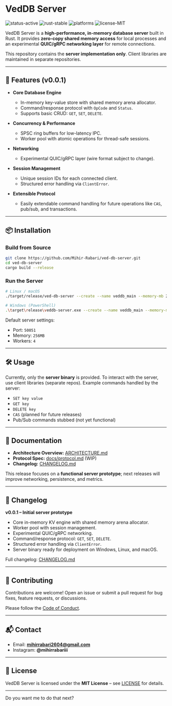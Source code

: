 # VedDB Server

![status-active](https://img.shields.io/badge/status-active-brightgreen)
![rust-stable](https://img.shields.io/badge/rust-stable-orange)
![platforms](https://img.shields.io/badge/platforms-windows%20%7C%20linux%20%7C%20macOS-informational)
![license-MIT](https://img.shields.io/badge/license-MIT-blue)

VedDB Server is a **high-performance, in-memory database server** built in Rust. It provides **zero-copy shared memory access** for local processes and an experimental **QUIC/gRPC networking layer** for remote connections.

This repository contains the **server implementation only**. Client libraries are maintained in separate repositories.

---

## 🚀 Features (v0.0.1)

* **Core Database Engine**

  * In-memory key-value store with shared memory arena allocator.
  * Command/response protocol with `OpCode` and `Status`.
  * Supports basic CRUD: `GET`, `SET`, `DELETE`.
* **Concurrency & Performance**

  * SPSC ring buffers for low-latency IPC.
  * Worker pool with atomic operations for thread-safe sessions.
* **Networking**

  * Experimental QUIC/gRPC layer (wire format subject to change).
* **Session Management**

  * Unique session IDs for each connected client.
  * Structured error handling via `ClientError`.
* **Extensible Protocol**

  * Easily extendable command handling for future operations like `CAS`, pub/sub, and transactions.

---

## 📦 Installation

### Build from Source

```bash
git clone https://github.com/Mihir-Rabari/ved-db-server.git
cd ved-db-server
cargo build --release
```

### Run the Server

```bash
# Linux / macOS
./target/release/ved-db-server --create --name veddb_main --memory-mb 256 --workers 4 --port 50051 --debug

# Windows (PowerShell)
.\target\release\veddb-server.exe --create --name veddb_main --memory-mb 256 --workers 4 --port 50051 --debug
```

Default server settings:

* Port: `50051`
* Memory: `256MB`
* Workers: `4`

---

## 🛠 Usage

Currently, only the **server binary** is provided.
To interact with the server, use client libraries (separate repos).
Example commands handled by the server:

* `SET key value`
* `GET key`
* `DELETE key`
* `CAS` (planned for future releases)
* Pub/Sub commands stubbed (not yet functional)

---

## 📖 Documentation

* **Architecture Overview:** [ARCHITECTURE.md](ARCHITECTURE.md)
* **Protocol Spec:** [docs/protocol.md](docs/protocol.md) (WIP)
* **Changelog:** [CHANGELOG.md](CHANGELOG.md)

This release focuses on a **functional server prototype**; next releases will improve networking, persistence, and metrics.

---

## 📜 Changelog

**v0.0.1 – Initial server prototype**

* Core in-memory KV engine with shared memory arena allocator.
* Worker pool with session management.
* Experimental QUIC/gRPC networking.
* Command/response protocol: `GET`, `SET`, `DELETE`.
* Structured error handling via `ClientError`.
* Server binary ready for deployment on Windows, Linux, and macOS.

Full changelog: [CHANGELOG.md](./CHANGELOG.md)

---

## 🤝 Contributing

Contributions are welcome!
Open an issue or submit a pull request for bug fixes, feature requests, or discussions.

Please follow the [Code of Conduct](CODE_OF_CONDUCT.md).

---

## 📬 Contact

* Email: **[mihirrabari2604@gmail.com](mailto:mihirrabari2604@gmail.com)**
* Instagram: **@mihirrabariii**

---

## 📄 License

VedDB Server is licensed under the **MIT License** – see [LICENSE](LICENSE) for details.

---

Do you want me to do that next?
